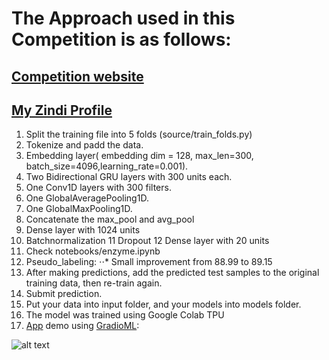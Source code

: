 # The Approach used in this Competition is as follows:
## [Competition website](https://zindi.africa/competitions/instadeep-enzyme-classification-challenge)

## [My Zindi Profile](https://zindi.africa/users/data_scientist)

1. Split the training file into 5 folds (source/train_folds.py)
2. Tokenize and padd the data.
3. Embedding layer( embedding dim = 128, max_len=300, batch_size=4096,learning_rate=0.001).
4. Two Bidirectional GRU layers with 300 units each.
5. One Conv1D layers with 300 filters.
6. One GlobalAveragePooling1D.
7. One GlobalMaxPooling1D.
8. Concatenate the max_pool and avg_pool
9. Dense layer with 1024 units
10. Batchnormalization
11 Dropout
12 Dense layer with 20 units
13. Check notebooks/enzyme.ipynb
14. Pseudo_labeling:
   ⋅⋅* Small improvement from 88.99 to 89.15
15. After making predictions, add the predicted test samples to the original training data, then re-train again.
16. Submit prediction.
17. Put your data into input folder, and your models into models folder.
18. The model was trained using Google Colab TPU
19. [App](https://github.com/anashas/Instadeep-Competition/blob/master/notebooks/Gradio_Prot.ipynb) demo using [GradioML](https://www.gradio.app/):

![alt text](https://github.com/anashas/Instadeep-Competition/blob/master/screenshot.png "Logo Title Text 1")
